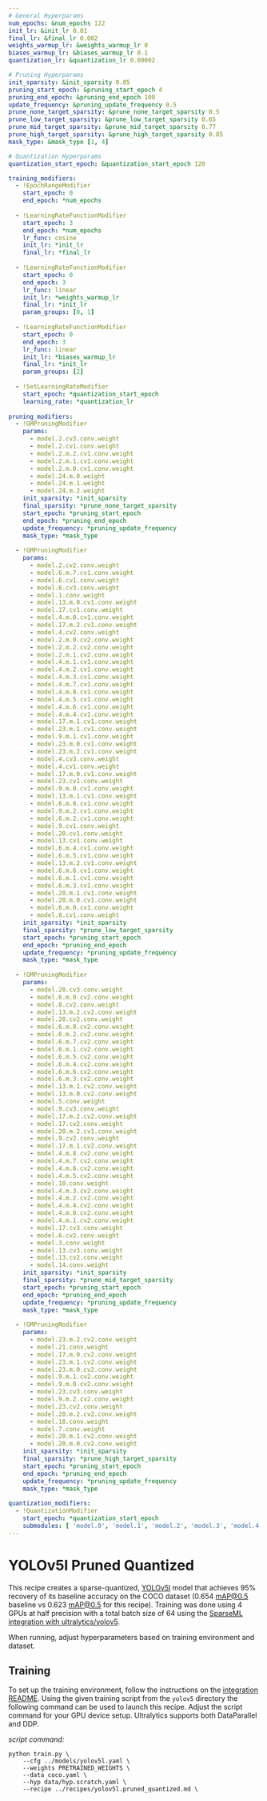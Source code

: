 ```yaml
---
# General Hyperparams
num_epochs: &num_epochs 122
init_lr: &init_lr 0.01
final_lr: &final_lr 0.002
weights_warmup_lr: &weights_warmup_lr 0
biases_warmup_lr: &biases_warmup_lr 0.1
quantization_lr: &quantization_lr 0.00002

# Pruning Hyperparams
init_sparsity: &init_sparsity 0.05
pruning_start_epoch: &pruning_start_epoch 4
pruning_end_epoch: &pruning_end_epoch 100
update_frequency: &pruning_update_frequency 0.5
prune_none_target_sparsity: &prune_none_target_sparsity 0.5
prune_low_target_sparsity: &prune_low_target_sparsity 0.65
prune_mid_target_sparsity: &prune_mid_target_sparsity 0.77
prune_high_target_sparsity: &prune_high_target_sparsity 0.85
mask_type: &mask_type [1, 4]

# Quantization Hyperparams
quantization_start_epoch: &quantization_start_epoch 120

training_modifiers:
  - !EpochRangeModifier
    start_epoch: 0
    end_epoch: *num_epochs
    
  - !LearningRateFunctionModifier
    start_epoch: 3
    end_epoch: *num_epochs
    lr_func: cosine
    init_lr: *init_lr
    final_lr: *final_lr
    
  - !LearningRateFunctionModifier
    start_epoch: 0
    end_epoch: 3
    lr_func: linear
    init_lr: *weights_warmup_lr
    final_lr: *init_lr
    param_groups: [0, 1]
    
  - !LearningRateFunctionModifier
    start_epoch: 0
    end_epoch: 3
    lr_func: linear
    init_lr: *biases_warmup_lr
    final_lr: *init_lr
    param_groups: [2]
    
  - !SetLearningRateModifier
    start_epoch: *quantization_start_epoch
    learning_rate: *quantization_lr
    
pruning_modifiers:
  - !GMPruningModifier
    params:
      - model.2.cv3.conv.weight
      - model.2.cv1.conv.weight
      - model.2.m.2.cv1.conv.weight
      - model.2.m.1.cv1.conv.weight
      - model.2.m.0.cv1.conv.weight
      - model.24.m.0.weight
      - model.24.m.1.weight
      - model.24.m.2.weight
    init_sparsity: *init_sparsity
    final_sparsity: *prune_none_target_sparsity
    start_epoch: *pruning_start_epoch
    end_epoch: *pruning_end_epoch
    update_frequency: *pruning_update_frequency
    mask_type: *mask_type
        
  - !GMPruningModifier
    params:
      - model.2.cv2.conv.weight
      - model.6.m.7.cv1.conv.weight
      - model.6.cv1.conv.weight
      - model.6.cv3.conv.weight
      - model.1.conv.weight
      - model.13.m.0.cv1.conv.weight
      - model.17.cv1.conv.weight
      - model.4.m.0.cv1.conv.weight
      - model.17.m.2.cv1.conv.weight
      - model.4.cv2.conv.weight
      - model.2.m.0.cv2.conv.weight
      - model.2.m.2.cv2.conv.weight
      - model.2.m.1.cv2.conv.weight
      - model.4.m.1.cv1.conv.weight
      - model.4.m.2.cv1.conv.weight
      - model.4.m.3.cv1.conv.weight
      - model.4.m.7.cv1.conv.weight
      - model.4.m.8.cv1.conv.weight
      - model.4.m.5.cv1.conv.weight
      - model.4.m.6.cv1.conv.weight
      - model.4.m.4.cv1.conv.weight
      - model.17.m.1.cv1.conv.weight
      - model.23.m.1.cv1.conv.weight
      - model.9.m.1.cv1.conv.weight
      - model.23.m.0.cv1.conv.weight
      - model.23.m.2.cv1.conv.weight
      - model.4.cv3.conv.weight
      - model.4.cv1.conv.weight
      - model.17.m.0.cv1.conv.weight
      - model.23.cv1.conv.weight
      - model.9.m.0.cv1.conv.weight
      - model.13.m.1.cv1.conv.weight
      - model.6.m.8.cv1.conv.weight
      - model.9.m.2.cv1.conv.weight
      - model.6.m.2.cv1.conv.weight
      - model.9.cv1.conv.weight
      - model.20.cv1.conv.weight
      - model.13.cv1.conv.weight
      - model.6.m.4.cv1.conv.weight
      - model.6.m.5.cv1.conv.weight
      - model.13.m.2.cv1.conv.weight
      - model.6.m.6.cv1.conv.weight
      - model.6.m.1.cv1.conv.weight
      - model.6.m.3.cv1.conv.weight
      - model.20.m.1.cv1.conv.weight
      - model.20.m.0.cv1.conv.weight
      - model.6.m.0.cv1.conv.weight
      - model.8.cv1.conv.weight
    init_sparsity: *init_sparsity
    final_sparsity: *prune_low_target_sparsity
    start_epoch: *pruning_start_epoch
    end_epoch: *pruning_end_epoch
    update_frequency: *pruning_update_frequency
    mask_type: *mask_type
        
  - !GMPruningModifier
    params:
      - model.20.cv3.conv.weight
      - model.6.m.0.cv2.conv.weight
      - model.8.cv2.conv.weight
      - model.13.m.2.cv2.conv.weight
      - model.20.cv2.conv.weight
      - model.6.m.8.cv2.conv.weight
      - model.6.m.2.cv2.conv.weight
      - model.6.m.7.cv2.conv.weight
      - model.6.m.1.cv2.conv.weight
      - model.6.m.5.cv2.conv.weight
      - model.6.m.4.cv2.conv.weight
      - model.6.m.6.cv2.conv.weight
      - model.6.m.3.cv2.conv.weight
      - model.13.m.1.cv2.conv.weight
      - model.13.m.0.cv2.conv.weight
      - model.5.conv.weight
      - model.9.cv3.conv.weight
      - model.17.m.2.cv2.conv.weight
      - model.17.cv2.conv.weight
      - model.20.m.2.cv1.conv.weight
      - model.9.cv2.conv.weight
      - model.17.m.1.cv2.conv.weight
      - model.4.m.8.cv2.conv.weight
      - model.4.m.7.cv2.conv.weight
      - model.4.m.6.cv2.conv.weight
      - model.4.m.5.cv2.conv.weight
      - model.10.conv.weight
      - model.4.m.3.cv2.conv.weight
      - model.4.m.2.cv2.conv.weight
      - model.4.m.4.cv2.conv.weight
      - model.4.m.0.cv2.conv.weight
      - model.4.m.1.cv2.conv.weight
      - model.17.cv3.conv.weight
      - model.6.cv2.conv.weight
      - model.3.conv.weight
      - model.13.cv3.conv.weight
      - model.13.cv2.conv.weight
      - model.14.conv.weight
    init_sparsity: *init_sparsity
    final_sparsity: *prune_mid_target_sparsity
    start_epoch: *pruning_start_epoch
    end_epoch: *pruning_end_epoch
    update_frequency: *pruning_update_frequency
    mask_type: *mask_type
        
  - !GMPruningModifier
    params:
      - model.23.m.2.cv2.conv.weight
      - model.21.conv.weight
      - model.17.m.0.cv2.conv.weight
      - model.23.m.1.cv2.conv.weight
      - model.23.m.0.cv2.conv.weight
      - model.9.m.1.cv2.conv.weight
      - model.9.m.0.cv2.conv.weight
      - model.23.cv3.conv.weight
      - model.9.m.2.cv2.conv.weight
      - model.23.cv2.conv.weight
      - model.20.m.2.cv2.conv.weight
      - model.18.conv.weight
      - model.7.conv.weight
      - model.20.m.1.cv2.conv.weight
      - model.20.m.0.cv2.conv.weight
    init_sparsity: *init_sparsity
    final_sparsity: *prune_high_target_sparsity
    start_epoch: *pruning_start_epoch
    end_epoch: *pruning_end_epoch
    update_frequency: *pruning_update_frequency
    mask_type: *mask_type
        
quantization_modifiers:
  - !QuantizationModifier
    start_epoch: *quantization_start_epoch
    submodules: [ 'model.0', 'model.1', 'model.2', 'model.3', 'model.4', 'model.5', 'model.6', 'model.7', 'model.8', 'model.9', 'model.10', 'model.11', 'model.12', 'model.13', 'model.14', 'model.15', 'model.16', 'model.17', 'model.18', 'model.19', 'model.20', 'model.21', 'model.22', 'model.23' ]
---
```


# YOLOv5l Pruned Quantized

This recipe creates a sparse-quantized, [YOLOv5l](https://github.com/ultralytics/yolov5) model that achieves 95% recovery of its baseline accuracy on the COCO dataset (0.654 mAP@0.5 baseline vs 0.623 mAP@0.5 for this recipe).
Training was done using 4 GPUs at half precision with a total batch size of 64 using the [SparseML integration with ultralytics/yolov5](https://github.com/neuralmagic/sparseml/tree/main/integrations/ultralytics-yolov5).

When running, adjust hyperparameters based on training environment and dataset.

## Training

To set up the training environment, follow the instructions on the [integration README](https://github.com/neuralmagic/sparseml/blob/main/integrations/ultralytics-yolov5/README.md).
Using the given training script from the `yolov5` directory the following command can be used to launch this recipe. 
Adjust the script command for your GPU device setup. 
Ultralytics supports both DataParallel and DDP.

*script command:*

```
python train.py \
    --cfg ../models/yolov5l.yaml \
    --weights PRETRAINED_WEIGHTS \
    --data coco.yaml \
    --hyp data/hyp.scratch.yaml \
    --recipe ../recipes/yolov5l.pruned_quantized.md \
```
